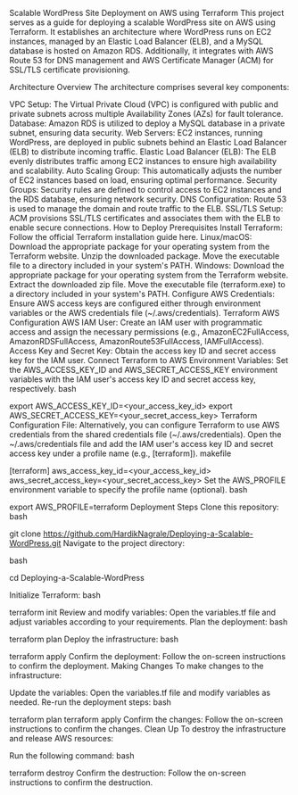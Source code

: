 Scalable WordPress Site Deployment on AWS using Terraform
This project serves as a guide for deploying a scalable WordPress site on AWS using Terraform. It establishes an architecture where WordPress runs on EC2 instances, managed by an Elastic Load Balancer (ELB), and a MySQL database is hosted on Amazon RDS. Additionally, it integrates with AWS Route 53 for DNS management and AWS Certificate Manager (ACM) for SSL/TLS certificate provisioning.

Architecture Overview
The architecture comprises several key components:

VPC Setup: The Virtual Private Cloud (VPC) is configured with public and private subnets across multiple Availability Zones (AZs) for fault tolerance.
Database: Amazon RDS is utilized to deploy a MySQL database in a private subnet, ensuring data security.
Web Servers: EC2 instances, running WordPress, are deployed in public subnets behind an Elastic Load Balancer (ELB) to distribute incoming traffic.
Elastic Load Balancer (ELB): The ELB evenly distributes traffic among EC2 instances to ensure high availability and scalability.
Auto Scaling Group: This automatically adjusts the number of EC2 instances based on load, ensuring optimal performance.
Security Groups: Security rules are defined to control access to EC2 instances and the RDS database, ensuring network security.
DNS Configuration: Route 53 is used to manage the domain and route traffic to the ELB.
SSL/TLS Setup: ACM provisions SSL/TLS certificates and associates them with the ELB to enable secure connections.
How to Deploy
Prerequisites
Install Terraform: Follow the official Terraform installation guide here.
Linux/macOS:
Download the appropriate package for your operating system from the Terraform website.
Unzip the downloaded package.
Move the executable file to a directory included in your system's PATH.
Windows:
Download the appropriate package for your operating system from the Terraform website.
Extract the downloaded zip file.
Move the executable file (terraform.exe) to a directory included in your system's PATH.
Configure AWS Credentials: Ensure AWS access keys are configured either through environment variables or the AWS credentials file (~/.aws/credentials).
Terraform AWS Configuration
AWS IAM User: Create an IAM user with programmatic access and assign the necessary permissions (e.g., AmazonEC2FullAccess, AmazonRDSFullAccess, AmazonRoute53FullAccess, IAMFullAccess).
Access Key and Secret Key: Obtain the access key ID and secret access key for the IAM user.
Connect Terraform to AWS
Environment Variables:
Set the AWS_ACCESS_KEY_ID and AWS_SECRET_ACCESS_KEY environment variables with the IAM user's access key ID and secret access key, respectively.
bash

export AWS_ACCESS_KEY_ID=<your_access_key_id>
export AWS_SECRET_ACCESS_KEY=<your_secret_access_key>
Terraform Configuration File:
Alternatively, you can configure Terraform to use AWS credentials from the shared credentials file (~/.aws/credentials).
Open the ~/.aws/credentials file and add the IAM user's access key ID and secret access key under a profile name (e.g., [terraform]).
makefile

[terraform]
aws_access_key_id=<your_access_key_id>
aws_secret_access_key=<your_secret_access_key>
Set the AWS_PROFILE environment variable to specify the profile name (optional).
bash

export AWS_PROFILE=terraform
Deployment Steps
Clone this repository:
bash

git clone https://github.com/HardikNagrale/Deploying-a-Scalable-WordPress.git
Navigate to the project directory:

bash

cd Deploying-a-Scalable-WordPress


Initialize Terraform:
bash

terraform init
Review and modify variables: Open the variables.tf file and adjust variables according to your requirements.
Plan the deployment:
bash

terraform plan
Deploy the infrastructure:
bash

terraform apply
Confirm the deployment: Follow the on-screen instructions to confirm the deployment.
Making Changes
To make changes to the infrastructure:

Update the variables: Open the variables.tf file and modify variables as needed.
Re-run the deployment steps:
bash

terraform plan
terraform apply
Confirm the changes: Follow the on-screen instructions to confirm the changes.
Clean Up
To destroy the infrastructure and release AWS resources:

Run the following command:
bash

terraform destroy
Confirm the destruction: Follow the on-screen instructions to confirm the destruction.
